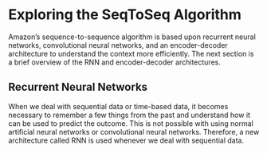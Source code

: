 
# Exploring the SeqToSeq Algorithm

Amazon’s sequence-to-sequence algorithm is based upon recurrent neural networks, convolutional neural networks, and an encoder-decoder architecture to understand the context more efficiently. The next section is a brief overview of the RNN and encoder-decoder architectures.


## Recurrent Neural Networks

When we deal with sequential data or time-based data, it becomes necessary to remember a few things from the past and understand how it can be used to predict the outcome. This is not possible with using normal artificial neural networks or convolutional neural networks. Therefore, a new architecture called RNN is used whenever we deal with sequential data.


